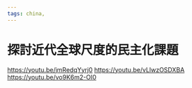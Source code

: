 ```yaml
---
tags: china, 
---
```


# 探討近代全球尺度的民主化課題

https://youtu.be/jmRedqYyrj0
https://youtu.be/vLlwzOSDXBA
https://youtu.be/vo9K6m2-OI0